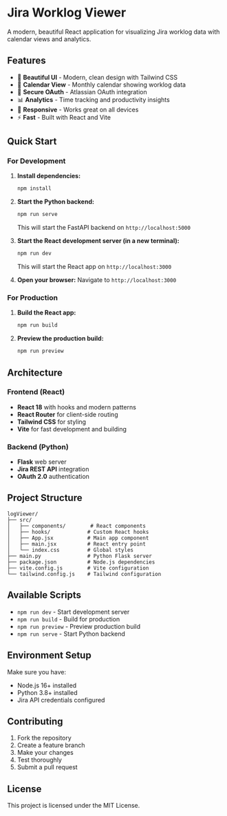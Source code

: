 # Jira Worklog Viewer

A modern, beautiful React application for visualizing Jira worklog data with calendar views and analytics.

## Features

- 🎨 **Beautiful UI** - Modern, clean design with Tailwind CSS
- 📅 **Calendar View** - Monthly calendar showing worklog data
- 🔐 **Secure OAuth** - Atlassian OAuth integration
- 📊 **Analytics** - Time tracking and productivity insights
- 📱 **Responsive** - Works great on all devices
- ⚡ **Fast** - Built with React and Vite

## Quick Start

### For Development

1. **Install dependencies:**
   ```bash
   npm install
   ```

2. **Start the Python backend:**
   ```bash
   npm run serve
   ```
   This will start the FastAPI backend on `http://localhost:5000`

3. **Start the React development server (in a new terminal):**
   ```bash
   npm run dev
   ```
   This will start the React app on `http://localhost:3000`

4. **Open your browser:**
   Navigate to `http://localhost:3000`

### For Production

1. **Build the React app:**
   ```bash
   npm run build
   ```

2. **Preview the production build:**
   ```bash
   npm run preview
   ```

## Architecture

### Frontend (React)
- **React 18** with hooks and modern patterns
- **React Router** for client-side routing
- **Tailwind CSS** for styling
- **Vite** for fast development and building

### Backend (Python)
- **Flask** web server
- **Jira REST API** integration
- **OAuth 2.0** authentication

## Project Structure

```
logViewer/
├── src/
│   ├── components/        # React components
│   ├── hooks/            # Custom React hooks
│   ├── App.jsx           # Main app component
│   ├── main.jsx          # React entry point
│   └── index.css         # Global styles
├── main.py               # Python Flask server
├── package.json          # Node.js dependencies
├── vite.config.js        # Vite configuration
└── tailwind.config.js    # Tailwind configuration
```

## Available Scripts

- `npm run dev` - Start development server
- `npm run build` - Build for production
- `npm run preview` - Preview production build
- `npm run serve` - Start Python backend

## Environment Setup

Make sure you have:
- Node.js 16+ installed
- Python 3.8+ installed
- Jira API credentials configured

## Contributing

1. Fork the repository
2. Create a feature branch
3. Make your changes
4. Test thoroughly
5. Submit a pull request

## License

This project is licensed under the MIT License.